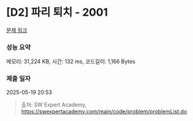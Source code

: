 # [D2] 파리 퇴치 - 2001 

[문제 링크](https://swexpertacademy.com/main/code/problem/problemDetail.do?contestProbId=AV5PzOCKAigDFAUq) 

### 성능 요약

메모리: 31,224 KB, 시간: 132 ms, 코드길이: 1,166 Bytes

### 제출 일자

2025-05-19 20:53



> 출처: SW Expert Academy, https://swexpertacademy.com/main/code/problem/problemList.do